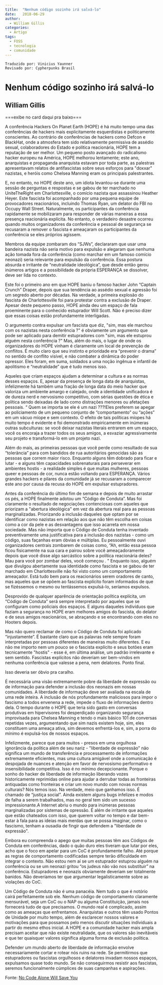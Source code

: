 ```yaml
---
title:  "Nenhum código sozinho irá salvá-lo"
date:   2018-06-29
author:
  - William Gillis
categories:
  - Artigo
tags:
  - FOSS
  - tecnologia
  - comunidade
---
```

```
Traduzido por: Vinicius Yaunner
Revisado por: Cypherpunks Brasil
```
# Nenhum código sozinho irá salvá-lo
## William Gillis
===exibe no card daqui pra baixo===

A conferência Hackers On Planet Earth (HOPE) é há muito tempo uma das conferências de hackers mais explicitamente esquerdistas e politicamente conscientes. Ao contrário de conferências de hackers como Defcon e BlackHat, onde a atmosfera tem sido relativamente permissiva de assédio sexual, colaboradores do Estado e política reacionária, HOPE tem a reputação de ser melhor. Um pequeno posto avançado do radicalismo hacker europeu na América, HOPE melhorou lentamente; este ano, anarquistas e propaganda anarquista estavam por toda parte, as palestras apresentavam relatos de antifascistas sobre seus esforços para "doxxar" nazistas, e heróis como Chelsea Manning eram os principais palestrantes.

E, no entanto, no HOPE deste ano, um idiota levantou-se durante uma sessão de perguntas e respostas e se gabou de ter marchado no UniteTheRight em Charlottesville, o comício nazista que assassinou Heather Heyer. Este fascista foi acompanhado por uma pequena equipe de provocadores reacionários, incluindo Thomas Ryan, um delator do FBI no Occupy Wall Street. Naturalmente, os participantes da conferência rapidamente se mobilizaram para responder de várias maneiras a essa presença reacionária explícita. No entanto, o verdadeiro desastre ocorreu quando muitos organizadores da conferência e pessoal de segurança se recusaram a remover o fascista e ameaçaram os participantes da conferência se eles próprios agissem.

Membros da equipe zombaram dos “SJWs”, declararam que usar uma bandeira nazista não seria motivo para expulsão e alegaram que nenhuma ação tomada fora da conferência (como marchar em um famoso comício neonazi) seria relevante para expulsão da conferência. Essa postura absurda e irritante de “neutralidade ideológica”, que desde então gerou inúmeros artigos e a possibilidade da própria ESPERANÇA se dissolver, deve ser lida no contexto.

Este foi o primeiro ano em que HOPE baniu o famoso hacker John “Captain Crunch” Draper, depois que sua tendência ao assédio sexual e agressão foi um segredo aberto por décadas. Na verdade, a primeira explosão do fascista de Charlottesville foi para protestar contra a exclusão de Draper. Apesar deste pequeno passo, HOPE ainda deu um espaço de fala proeminente para o conhecido estuprador Will Scott. Não é preciso dizer que essas coisas estão profundamente interligadas.

O argumento contra expulsar um fascista que diz, "sim, mas ele marchou com os nazistas nesta conferência ?" é obviamente um argumento que pode ser aplicado para demitir estupradores com "sim, mas ele estuprou alguém nesta conferência ?" Mas, além do mais, o lugar de onde os organizadores do HOPE vinham é claramente um local de prevenção de conflitos. É muito claro que seu instinto e prioridade era “prevenir o drama” no sentido de conflito visível, e não combater a dinâmica do poder opressor. Eles foram, em suma, soldados a uma noção ingênua e infantil de apolitismo e “neutralidade” que é tudo menos isso.

Aqueles que criam espaços ajudam a determinar a cultura e as normas desses espaços. E, apesar da presença de longa data de anarquistas, infelizmente há também uma fração de longa data do meio hacker que valoriza um ambiente amargo e calejado, onde a identidade unificadora é de dureza nerd e nervosismo competitivo, com sérias questões de ética e política sendo deixadas de lado como distrações menores ou afetações pessoais. “ Quem se importa se ele é um nazi ???!Eles preferem se apegar ao policiamento de um pequeno conjunto de “comportamento” ou “ações” em um vácuo míope e sem contexto. O efeito de tais políticas míopes há muito tempo é evidente e foi demonstrado empiricamente em inúmeras outras subculturas: se você deixar nazistas literais entrarem em um espaço, você os encoraja a trazer todos os seus amigos, a esvaziar agressivamente seu projeto e transformá-lo em um projeto nazi.

Além do mais, as primeiras pessoas que você perde como resultado de sua “tolerância” para com bandidos de rua autoritários genocidas são as pessoas que correm maior risco. Enquanto alguns têm dobrado para ficar e lutar - e alguns têm capacidades sobrenaturais para perseverar em ambientes hostis - a realidade simples é que muitas mulheres, pessoas queer e pessoas de cor, nunca estão voltando para ESPERANÇA. Vários grandes hackers e pilares da comunidade já se recusaram a comparecer este ano por causa da recusa do HOPE em expulsar estupradores.

Antes da conferência do último fim de semana e depois de muito arrastar os pés, a HOPE finalmente adotou um “Código de Conduta”. Mas foi claramente o resultado de negociações contenciosas com aqueles que priorizam a "abertura ideológica" em vez da abertura real para as pessoas marginalizadas. Priorizando a inclusão daqueles que optam por se identificar como nazistas em relação aos que não têm escolha em coisas como a cor da pele e as desvantagens que isso acarreta em nossa sociedade. Mas não importa que o Código de Conduta tenha inventado preventivamente uma justificativa para a inclusão dos nazistas - como um código, suas façanhas eram óbvias e múltiplas. Eu pessoalmente ouvi organizadores centrais zombarem de coisas como, “Ah, então essa pessoa ficou fisicamente na sua cara e pairou sobre você ameaçadoramente depois que você disse algo sarcástico sobre a política reacionária deles? Mau para você por zombar deles, você começou . " Enquanto isso, alguém que divulgou abertamente sua identidade como fascista e se gabou de ter marchado em Charlottesville não foi visto como um comportamento ameaçador. Está tudo bem para os reacionários serem oradores de canto, mas aqueles que se opõem ao fascista explícito foram informados de que se fizéssemos o mesmo ou tentássemos expulsá-lo, seríamos expulsos.

Desprovido de qualquer aparência de orientação política explícita, um “Código de Conduta” será sempre interpretado por aqueles que se configuram como policiais dos espaços. E alguns daqueles indivíduos que faziam a segurança no HOPE eram melhores amigos do fascista, do delator e de seus amigos reacionários, se abraçando e se encontrando com eles no Hooters depois.

Mas não quero reclamar de como o Código de Conduta foi aplicado “injustamente”. É bastante claro que as palavras nele sempre foram interpretadas por pessoas diferentes de maneiras muito diferentes. E eu não me importo nem um pouco se o fascista explícito e seus botões eram tecnicamente "hostis" - esse é, em última análise, um padrão irrelevante e sem sentido. Fascistas explícitos não deveriam ser bem-vindos em nenhuma conferência que valesse a pena, nem delatores. Ponto final.

Isso deveria ser óbvio pra caralho.

É necessária uma visão extremamente pobre da liberdade de expressão ou de informação para defender a inclusão dos neonazis em nossas comunidades. A liberdade de informação deve ser avaliada na escala de uma rede inteira. A inclusão de nós profundamente maliciosos para impor o fascismo a todos envenena a rede, impede o fluxo de informações dentro dela. O tempo durante o HOPE que teria sido gasto em conversas produtivas em hipervisores foi desperdiçado organizando segurança improvisada para Chelsea Manning e tendo o mais básico 101 de conversas repetidas vezes, argumentando que sim nazis existem hoje, sim, eles constituem uma ameaça ativa, sim devemos enfrentá-los e, sim, a porra do mínimo é expulsá-los de nossos espaços.

Infelizmente, parece que para muitos - presos em uma orgulhosa ignorância da política além de seu nariz - "liberdade de expressão" não significa um mundo de transferência e processamento de informações extremamente eficientes, mas uma cultura amigável onde a comunicação é despojada de nuances e atenção em favor de nervosismo performativo e insensibilidade competitiva. Isso é no mínimo decepcionante. Porque o sonho do hacker de liberdade de informação liberando vozes historicamente reprimidas online para ajudar a derrubar todas as fronteiras antiquadas como fronteiras e criar um novo mundo com novas normas culturais? Nós temos isso. Na verdade, meio que ganhamos isso. É chamado de “justiça social”. Ainda existem alguns bugs infelizes e modos de falha a serem trabalhados, mas no geral tem sido um sucesso impressionante.A Internet abriu o mundo para inúmeras pessoas marginalizadas por sistemas de opressão. É além de irritante que aqueles que estão chateados com isso, que querem voltar no tempo e dar bem-estar à fala para as ideias mais merdas que se possa imaginar, como o fascismo, tenham a ousadia de fingir que defendem a "liberdade de expressão".

Embora eu compreenda o apego que muitas pessoas têm aos Códigos de Conduta em conferências, dado o quão duro eles tiveram que lutar por eles, acho que o foco em apelar para um CoC é profundamente falho. Até porque as regras de comportamento codificadas sempre terão dificuldade em integrar o contexto. Não estou nem aí se um estuprador estuprou alguém na conferência ou se um neonazi gritou “os judeus não vão nos substituir” na conferência. Estupradores e neonazis obviamente deveriam ser totalmente banidos. Não deveríamos ter que argumentar legalisticamente sobre as violações do CoC.

Um Código de Conduta não é uma panacéia. Nem tudo o que é notório cairá perfeitamente sob ele. Nenhum código de comportamento claramente mensurável, seja um CoC ou o NAP ou alguma Constituição, jamais nos fornecerá tudo de que precisamos. O mundo real é complicado, assim como as ameaças que enfrentamos. Anarquistas e outros têm usado Pontos de Unidade por muito tempo, além de esclarecer nossos valores e motivações para que possamos pelo menos discutir situações individuais a partir do mesmo ethos inicial. A HOPE e a comunidade hacker mais ampla precisam aceitar que não existe neutralidade, que os valores são inevitáveis ​​e que ter quaisquer valores significa alguma forma de exclusão política.

Defender um mundo aberto de liberdade de informação envolve necessariamente cortar e rotear nós ruins na rede. Se permitirmos que estupradores ou fascistas orgulhosos e delatores invadam nossos espaços, expulsamos quase todo mundo. Se não conseguirmos resistir aos fascistas, seremos funcionalmente cúmplices de suas campanhas e aspirações.


Fonte: [No Code Alone Will Save You](https://c4ss.org/content/51088)